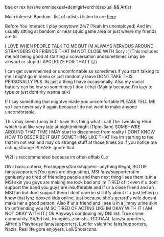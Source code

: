 bee or rex he/she omnisexual+demigirl+orchidsexual && Artist 

Main interest: Bandom . list of artists i listen to are [here](https://rentry.co/went)

Before You Interact: I play ponytown 24/7 (Yeah Im unemployed) And im usually sitting at bandom or near squid game area or just where my friends are lol

I LOVE WHEN PEOPLE TALK TO ME BUT IM ALWAYS NERVOUS AROUND STRANGERS OR FRIENDS THAT IM NOT CLOSE WITH Sory :( (This includes me not being good at starting a conversation andsometimes i may be akward or stupid I APOLIGIZE FOR THATT ☹)

I can get overwhelmed or uncomfortable so sometimes if you start talking to me I might go in menu or just randomly leave DONT TAKE THIS PERSONALLY PLS. Its just a thing I have occasionally. Also my social battery can be low so sometimes I don't chat (Mainly because I'm lazy to type or just dont rlly wanna talk)

If I say something that mightve made you uncomfortable PLEASE TELL ME so I can never say it again because I do not want to make anyone uncomfortable.

This may seem funny but I have this thing what I call The Tweaking Hour which is at like very late at night/midnight (11pm-3am) SOMEHWRE AROUND THAT TIME I MAY start to disconnect from reality I DONT KNOW HOW TO DESCRIBE IT BUT SOMETHING LIKE THAT like Im starting to feel that im not real and may do strange stuff at those times So if you notice me acting strange PLEASE ignore that.

W2I is reccommended because im often offtab 0_o

DNI: basic criteria, Proshippers/Darkshippers- anything illegal, BOTDF fans/supporters(You guys are disgusting), MSI fans/supporters(Im geniuenly so tired of friending people and then next thing I see them is in a MSI skin you guys are making me look bad and im TIRED of it even if u dont support the band you guys are insufferable and if ur a close friend and an MSI fan but dont support them I dont care im still iffy about it + just letting u know that lynz doxxed kids online, just because she's gerard's wife doesnt make her a good person. Also if ur a friend and I see u in a jimmy urine skin Im unfriending you IM SO TIRED OF ACTING LIKE IM OKAY WITH IT I AM NOT OKAY WITH IT.) Ok Anyways continuing my DNI list: True crime community, Sh/Ed twt, trumpies, zionists, TCCOAAL fans/supporters, Alfred's Playhouse fans/supporters, Lucifer valentine fans/supporters, Nazis, Real life gore enjoyers, Loli/Shotacons.
